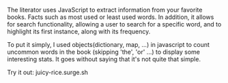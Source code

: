 The literator uses JavaScript to extract information from your favorite books. Facts such as most used or least used words. 
In addition, it allows for search functionality, allowing a user to search for a specific word, and to highlight its first instance, along with its frequency. 

To put it simply, I used objects(dictionary, map, ...) in javascript to count uncommon words in the book (skipping 'the', 'or' ...) to display 
some interesting stats. It goes without saying that it's not quite that simple. 

Try it out: juicy-rice.surge.sh


